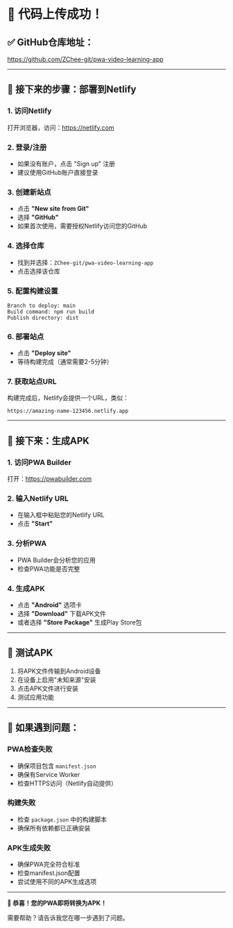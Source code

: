 # 🎉 代码上传成功！

## ✅ GitHub仓库地址：
https://github.com/ZChee-git/pwa-video-learning-app

---

## 🚀 接下来的步骤：部署到Netlify

### 1. 访问Netlify
打开浏览器，访问：https://netlify.com

### 2. 登录/注册
- 如果没有账户，点击 "Sign up" 注册
- 建议使用GitHub账户直接登录

### 3. 创建新站点
- 点击 **"New site from Git"**
- 选择 **"GitHub"**
- 如果首次使用，需要授权Netlify访问您的GitHub

### 4. 选择仓库
- 找到并选择：`ZChee-git/pwa-video-learning-app`
- 点击选择该仓库

### 5. 配置构建设置
```
Branch to deploy: main
Build command: npm run build
Publish directory: dist
```

### 6. 部署站点
- 点击 **"Deploy site"**
- 等待构建完成（通常需要2-5分钟）

### 7. 获取站点URL
构建完成后，Netlify会提供一个URL，类似：
```
https://amazing-name-123456.netlify.app
```

---

## 🎯 接下来：生成APK

### 1. 访问PWA Builder
打开：https://pwabuilder.com

### 2. 输入Netlify URL
- 在输入框中粘贴您的Netlify URL
- 点击 **"Start"**

### 3. 分析PWA
- PWA Builder会分析您的应用
- 检查PWA功能是否完整

### 4. 生成APK
- 点击 **"Android"** 选项卡
- 选择 **"Download"** 下载APK文件
- 或者选择 **"Store Package"** 生成Play Store包

---

## 📱 测试APK
1. 将APK文件传输到Android设备
2. 在设备上启用"未知来源"安装
3. 点击APK文件进行安装
4. 测试应用功能

---

## 🔧 如果遇到问题：

### PWA检查失败
- 确保项目包含 `manifest.json`
- 确保有Service Worker
- 检查HTTPS访问（Netlify自动提供）

### 构建失败
- 检查 `package.json` 中的构建脚本
- 确保所有依赖都已正确安装

### APK生成失败
- 确保PWA完全符合标准
- 检查manifest.json配置
- 尝试使用不同的APK生成选项

---

**🎉 恭喜！您的PWA即将转换为APK！**

需要帮助？请告诉我您在哪一步遇到了问题。
